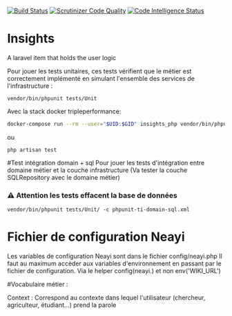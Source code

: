 [![Build Status](https://travis-ci.org/neayi/insights.svg?branch=master)](https://travis-ci.org/github/neayi/insights) [![Scrutinizer Code Quality](https://scrutinizer-ci.com/g/neayi/insights/badges/quality-score.png?b=master)](https://scrutinizer-ci.com/g/neayi/insights/?branch=master) [![Code Intelligence Status](https://scrutinizer-ci.com/g/neayi/insights/badges/code-intelligence.svg?b=master)](https://scrutinizer-ci.com/code-intelligence)

# Insights
A laravel item that holds the user logic

Pour jouer les tests unitaires, ces tests vérifient que le métier est correctement
 implémenté en simulant l'ensemble des services de l'infrastructure :

`vendor/bin/phpunit tests/Unit`

Avec la stack docker tripleperformance:

```bash
docker-compose run --rm --user="$UID:$GID" insights_php vendor/bin/phpunit tests/Unit
```
ou
```
php artisan test
```

#Test intégration domain + sql
Pour jouer les tests d'intégration entre domaine métier et la couche infrastructure
(Va tester la couche SQLRepository avec le domaine métier)
### ⚠️ Attention les tests effacent la base de données 

`vendor/bin/phpunit tests/Unit/ -c phpunit-ti-domain-sql.xml`



# Fichier de configuration Neayi 

Les variables de configuration Neayi sont dans le fichier config/neayi.php 
Il faut au maximum accèder aux variables d'environnement en passant par le fichier de configuration.
Via le helper config(neayi.) et non env('WIKI_URL')


#Vocabulaire métier : 

Context : Correspond au contexte dans lequel l'utilisateur (chercheur, agriculteur, étudiant...) prend la parole
